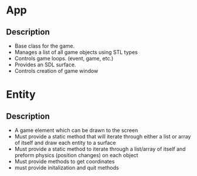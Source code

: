 App
===

Description
-----------
- Base class for the game.
- Manages a list of all game objects using STL types
- Controls game loops. (event, game, etc.)
- Provides an SDL surface.
- Controls creation of game window


Entity
======

Description
-----------
- A game element which can be drawn to the screen
- Must provide a static method that will iterate through either a list or array of itself and draw each entity to a surface
- Must provide a static method to iterate through a list/array of itself and preform physics (position changes)  on each object
- Must provide methods to get coordinates
- must provide initalization and quit methods

